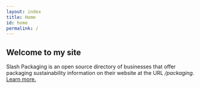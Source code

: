 ```yaml
---
layout: index
title: Home
id: home
permalink: /
---
```


## Welcome to my site

Slash Packaging is an open source directory of businesses that offer packaging sustainability information on their website at the URL */packaging*. <a href="/about" class="muted internal-link">Learn more.</a>